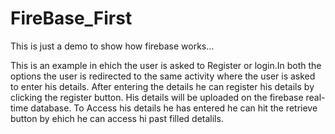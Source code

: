 # FireBase_First
This is just a demo to show how firebase works...

This is an example in ehich the user is asked to Register or login.In both the options the user is redirected to the same activity where 
the user is asked to enter his details.
After entering the details he can register his details by clicking the register button.
His details will be uploaded on the firebase real-time database.
To Access his details he has entered he can hit the retrieve button by ehich he can access hi past filled detalils.
